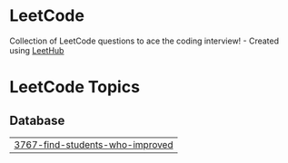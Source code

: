 # LeetCode
Collection of LeetCode questions to ace the coding interview! - Created using [LeetHub](https://github.com/QasimWani/LeetHub)

<!---LeetCode Topics Start-->
# LeetCode Topics
## Database
|  |
| ------- |
| [3767-find-students-who-improved](https://github.com/alsrud2298/LeetCode/tree/master/3767-find-students-who-improved) |
<!---LeetCode Topics End-->